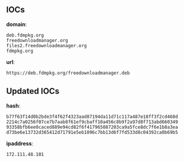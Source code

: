 
## IOCs

__domain__:

```text
deb.fdmpkg.org
freedownloadmanager.org
files2.freedownloadmanager.org
fdmpkg.org
```
__url__:

```text
https://deb.fdmpkg.org/freedownloadmanager.deb
```

## Updated IOCs

__hash__:

```text
b77f63f14d0b2bde3f4f62f4323aad87194da11d71c117a487e18ff3f2cd468d
2214c7a0256f07ce7b7aab8f61ef9cbaff10a456c8b9f2a97d8f713abd660349
93358bfb6ee0caced889e94cd82f6f417965087203ca9a5fce8dc7f6e1b8a3ea
d73be6e13732d365412d71791e5eb1096c7bb13d6f7fd533d8c04392ca0b69b5
```

__ipaddress__:

```text
172.111.48.101
```
